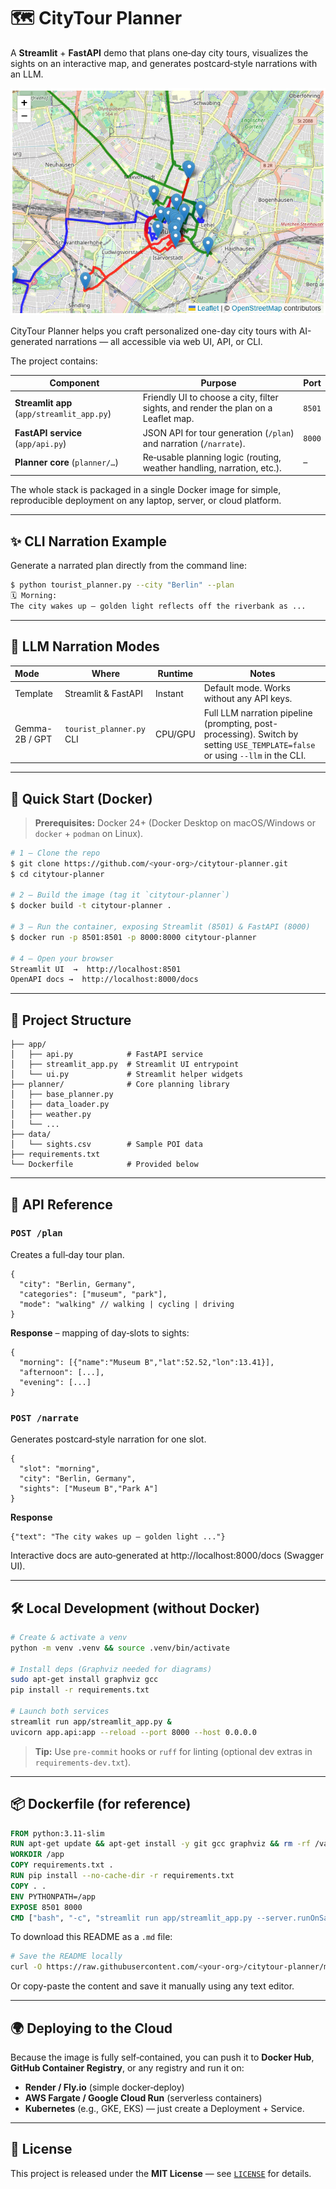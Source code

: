 # 🗺️ CityTour Planner

A **Streamlit** + **FastAPI** demo that plans one‑day city tours, visualizes the sights on an interactive map, and generates postcard‑style narrations with an LLM.

![Map of Munich with planned city tour highlighted](data/Munich-Map.png)

CityTour Planner helps you craft personalized one-day city tours with AI-generated narrations — all accessible via web UI, API, or CLI.

The project contains:

| Component                                  | Purpose                                                      | Port   |
| ------------------------------------------ | ------------------------------------------------------------ | ------ |
| **Streamlit app** (`app/streamlit_app.py`) | Friendly UI to choose a city, filter sights, and render the plan on a Leaflet map. | `8501` |
| **FastAPI service** (`app/api.py`)         | JSON API for tour generation (`/plan`) and narration (`/narrate`). | `8000` |
| **Planner core** (`planner/…`)             | Re‑usable planning logic (routing, weather handling, narration, etc.). | –      |

The whole stack is packaged in a single Docker image for simple, reproducible deployment on any laptop, server, or cloud platform.

---

## ✨ CLI Narration Example

Generate a narrated plan directly from the command line:

```bash
$ python tourist_planner.py --city "Berlin" --plan
🗓️ Morning:
The city wakes up — golden light reflects off the riverbank as ...

```

---

## 🧠 LLM Narration Modes

| Mode           | Where                    | Runtime | Notes                                                        |
| :------------- | ------------------------ | ------- | ------------------------------------------------------------ |
| Template       | Streamlit & FastAPI      | Instant | Default mode. Works without any API keys.                    |
| Gemma-2B / GPT | `tourist_planner.py` CLI | CPU/GPU | Full LLM narration pipeline (prompting, post-processing). Switch by setting `USE_TEMPLATE=false` or using `--llm` in the CLI. |

---

## 🚀 Quick Start (Docker)

> **Prerequisites:** Docker 24+ (Docker Desktop on macOS/Windows or `docker` + `podman` on Linux).

```bash
# 1 – Clone the repo
$ git clone https://github.com/<your‑org>/citytour‑planner.git
$ cd citytour‑planner

# 2 – Build the image (tag it `citytour-planner`)
$ docker build -t citytour-planner .

# 3 – Run the container, exposing Streamlit (8501) & FastAPI (8000)
$ docker run -p 8501:8501 -p 8000:8000 citytour-planner

# 4 – Open your browser
Streamlit UI  →  http://localhost:8501
OpenAPI docs →  http://localhost:8000/docs
```

---

## 📂 Project Structure

```
├── app/
│   ├── api.py            # FastAPI service
│   ├── streamlit_app.py  # Streamlit UI entrypoint
│   └── ui.py             # Streamlit helper widgets
├── planner/              # Core planning library
│   ├── base_planner.py
│   ├── data_loader.py
│   ├── weather.py
│   └── ...
├── data/
│   └── sights.csv        # Sample POI data
├── requirements.txt
└── Dockerfile            # Provided below
```

---

## 🔌 API Reference

### `POST /plan`

Creates a full‑day tour plan.

```jsonc
{
  "city": "Berlin, Germany",
  "categories": ["museum", "park"],
  "mode": "walking" // walking | cycling | driving
}
```

**Response** – mapping of day‑slots to sights:

```jsonc
{
  "morning": [{"name":"Museum B","lat":52.52,"lon":13.41}],
  "afternoon": [...],
  "evening": [...]
}
```

### `POST /narrate`

Generates postcard‑style narration for one slot.

```jsonc
{
  "slot": "morning",
  "city": "Berlin, Germany",
  "sights": ["Museum B","Park A"]
}
```

**Response**

```jsonc
{"text": "The city wakes up — golden light ..."}
```

Interactive docs are auto‑generated at http://localhost:8000/docs (Swagger UI).

---

## 🛠️ Local Development (without Docker)

```bash
# Create & activate a venv
python -m venv .venv && source .venv/bin/activate

# Install deps (Graphviz needed for diagrams)
sudo apt-get install graphviz gcc
pip install -r requirements.txt

# Launch both services
streamlit run app/streamlit_app.py &
uvicorn app.api:app --reload --port 8000 --host 0.0.0.0
```

> **Tip:** Use `pre‑commit` hooks or `ruff` for linting (optional dev extras in `requirements-dev.txt`).

---

## 📦 Dockerfile (for reference)

```dockerfile
FROM python:3.11-slim
RUN apt-get update && apt-get install -y git gcc graphviz && rm -rf /var/lib/apt/lists/*
WORKDIR /app
COPY requirements.txt .
RUN pip install --no-cache-dir -r requirements.txt
COPY . .
ENV PYTHONPATH=/app
EXPOSE 8501 8000
CMD ["bash", "-c", "streamlit run app/streamlit_app.py --server.runOnSave false & uvicorn app.api:app --port 8000 --host 0.0.0.0"]
```

To download this README as a `.md` file:

```bash
# Save the README locally
curl -O https://raw.githubusercontent.com/<your-org>/citytour-planner/main/README.md
```

Or copy-paste the content and save it manually using any text editor.

---

## 🌍 Deploying to the Cloud

Because the image is fully self‑contained, you can push it to **Docker Hub**, **GitHub Container Registry**, or any registry and run it on:

* **Render / Fly.io** (simple docker‑deploy)
* **AWS Fargate / Google Cloud Run** (serverless containers)
* **Kubernetes** (e.g., GKE, EKS) — just create a Deployment + Service.

---

## 📜 License

This project is released under the **MIT License** — see [`LICENSE`](LICENSE) for details.